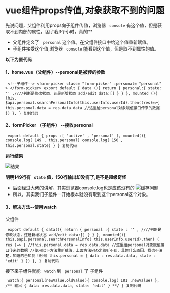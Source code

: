 # vue组件props传值,对象获取不到的问题 #

先说问题，父组件利用props向子组件传值，浏览器 ` console` 有这个值，但是获取不到内部的属性，困了我3个小时，真的**

* 父组件定义了 ` personal` 这个值。在父组件接口中给这个值重新赋值。
* 子组件接受这个值,浏览器 ` console` 能看到这个值，但是取不到属性的值。

**以下为原代码**

#### 1、home.vue（父组件）--personal是被传的参数 ####

` <!--子组件--> <form-picker class= "form-picker" :personal= "personal" > </form-picker> export default { data (){ return { personal:{ state: '' ,////判断是修改状态，还是新增状态 add/edit data:[] } } }, mounted (){ this. $api.personal.searchPersonalInfo(this.userInfo.userId).then((res)=>{ this.personal.data = res.data.data //这里给personal对象赋值接口传来的数据 }) }, } 复制代码`

#### 2、formPicker （子组件） --接收personal ####

` export default { props :[ 'active' , 'personal' ], mounted(){ console.log( 149 , this.personal) console.log( 150 , this.personal.state) } } 复制代码`

**运行结果**

![结果](https://user-gold-cdn.xitu.io/2019/6/5/16b2727449e534d1?imageView2/0/w/1280/h/960/ignore-error/1)

**明明149行有 ` state` 值，150行输出却没有了,是不是超级奇怪**

* 后面经过大佬的讲解，其实浏览器console.log也是应该没有的 ![缓存问题](https://user-gold-cdn.xitu.io/2019/6/5/16b272c27bf8805d?imageView2/0/w/1280/h/960/ignore-error/1)
* 所以，其实我们子组件一开始根本就没有取到这个personal这个对象。

#### 3、解决方法--使用watch ####

父组件

` export default { data(){ return { personal :{ state : '' , ////判断是修改状态，还是新增状态 add/edit data:[] } } }, mounted(){ this.$api.personal.searchPersonalInfo( this.userInfo.userId).then( ( res )=> { //this.personal.data = res.data.data //这里给personal对象赋值接口传来的数据 //使用以下方法重新赋值，上面方法watch监听不到，具体什么原因，我也不清楚，知道的告知我！谢谢 this.personal = { data : res.data.data, state : 'edit' } }) }, } 复制代码`

接下来子组件就能 ` watch` 到 ` personal` 了 子组件

` watch:{ personal(newValue,oldValue){ console.log( 181 ,newValue) }, /** 输出 { data: res.data.data, state: 'edit' } **/ } 复制代码`
